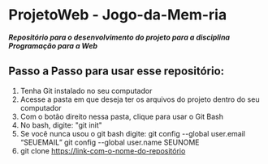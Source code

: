 # ProjetoWeb - Jogo-da-Mem-ria

***Repositório para o desenvolvimento do projeto para a disciplina Programação para a Web***

## Passo a Passo para usar esse repositório:
1. Tenha Git instalado no seu computador
2. Acesse a pasta em que deseja ter os arquivos do projeto dentro do seu computador
3. Com o botão direito nessa pasta, clique para usar o Git Bash
4. No bash, digite: "git init"
5. Se você nunca usou o git bash digite:
    git config --global user.email “SEUEMAIL”
    git config --global user.name SEUNOME
7. git clone <https://link-com-o-nome-do-repositório>
